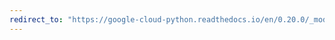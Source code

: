 ```yaml
---
redirect_to: "https://google-cloud-python.readthedocs.io/en/0.20.0/_modules/google/cloud/storage/client.html"
---
```

